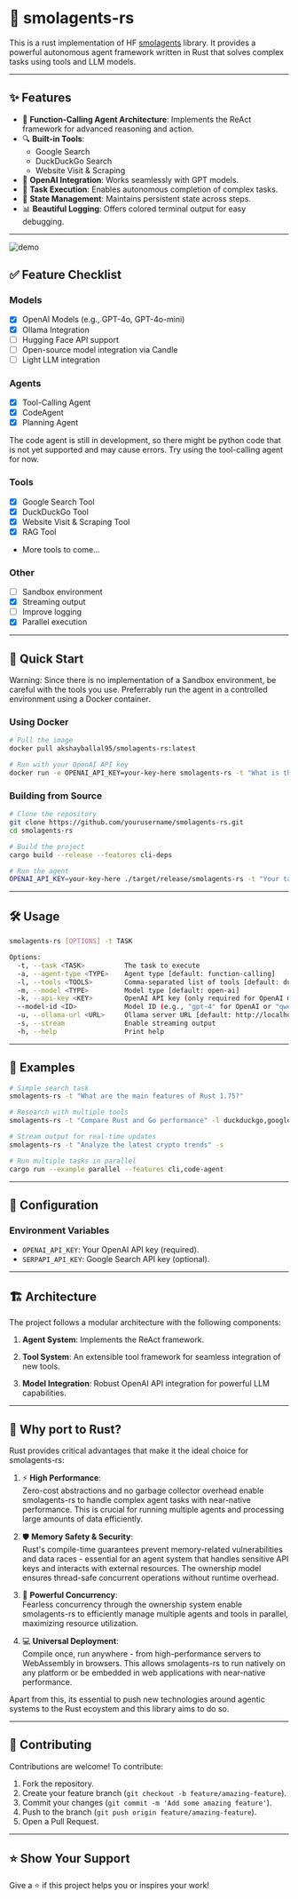 # 🤖 smolagents-rs

This is a rust implementation of HF [smolagents](https://github.com/huggingface/smolagents) library. It provides a powerful autonomous agent framework written in Rust that solves complex tasks using tools and LLM models. 

---

## ✨ Features

- 🧠 **Function-Calling Agent Architecture**: Implements the ReAct framework for advanced reasoning and action.
- 🔍 **Built-in Tools**:
  - Google Search
  - DuckDuckGo Search
  - Website Visit & Scraping
- 🤝 **OpenAI Integration**: Works seamlessly with GPT models.
- 🎯 **Task Execution**: Enables autonomous completion of complex tasks.
- 🔄 **State Management**: Maintains persistent state across steps.
- 📊 **Beautiful Logging**: Offers colored terminal output for easy debugging.

---

![demo](https://res.cloudinary.com/dltwftrgc/image/upload/v1737485304/smolagents-small_fmaikq.gif)

## ✅ Feature Checklist

### Models

- [x] OpenAI Models (e.g., GPT-4o, GPT-4o-mini)
- [x] Ollama Integration
- [ ] Hugging Face API support
- [ ] Open-source model integration via Candle
- [ ] Light LLM integration 

### Agents

- [x] Tool-Calling Agent
- [x] CodeAgent
- [x] Planning Agent

The code agent is still in development, so there might be python code that is not yet supported and may cause errors. Try using the tool-calling agent for now.

### Tools

- [x] Google Search Tool
- [x] DuckDuckGo Tool
- [x] Website Visit & Scraping Tool
- [x] RAG Tool
- More tools to come...

### Other

- [ ] Sandbox environment
- [x] Streaming output
- [ ] Improve logging
- [x] Parallel execution

---

## 🚀 Quick Start

Warning: Since there is no implementation of a Sandbox environment, be careful with the tools you use. Preferrably run the agent in a controlled environment using a Docker container.

### Using Docker

```bash
# Pull the image
docker pull akshayballal95/smolagents-rs:latest

# Run with your OpenAI API key
docker run -e OPENAI_API_KEY=your-key-here smolagents-rs -t "What is the latest news about Rust programming?"
```

### Building from Source

```bash
# Clone the repository
git clone https://github.com/yourusername/smolagents-rs.git
cd smolagents-rs

# Build the project
cargo build --release --features cli-deps

# Run the agent
OPENAI_API_KEY=your-key-here ./target/release/smolagents-rs -t "Your task here"
```

---

## 🛠️ Usage

```bash
smolagents-rs [OPTIONS] -t TASK

Options:
  -t, --task <TASK>          The task to execute
  -a, --agent-type <TYPE>    Agent type [default: function-calling]
  -l, --tools <TOOLS>        Comma-separated list of tools [default: duckduckgo,visit-website]
  -m, --model <TYPE>         Model type [default: open-ai]
  -k, --api-key <KEY>        OpenAI API key (only required for OpenAI model)
  --model-id <ID>            Model ID (e.g., "gpt-4" for OpenAI or "qwen2.5" for Ollama) [default: gpt-4o-mini]
  -u, --ollama-url <URL>     Ollama server URL [default: http://localhost:11434]
  -s, --stream               Enable streaming output
  -h, --help                 Print help
```

---

## 🌟 Examples

```bash
# Simple search task
smolagents-rs -t "What are the main features of Rust 1.75?"

# Research with multiple tools
smolagents-rs -t "Compare Rust and Go performance" -l duckduckgo,google-search,visit-website

# Stream output for real-time updates
smolagents-rs -t "Analyze the latest crypto trends" -s

# Run multiple tasks in parallel
cargo run --example parallel --features cli,code-agent
```

---

## 🔧 Configuration

### Environment Variables

- `OPENAI_API_KEY`: Your OpenAI API key (required).
- `SERPAPI_API_KEY`: Google Search API key (optional).

---

## 🏗️ Architecture

The project follows a modular architecture with the following components:

1. **Agent System**: Implements the ReAct framework.

2. **Tool System**: An extensible tool framework for seamless integration of new tools.

3. **Model Integration**: Robust OpenAI API integration for powerful LLM capabilities.

---

## 🚀 Why port to Rust?
Rust provides critical advantages that make it the ideal choice for smolagents-rs:

1. ⚡ **High Performance**:<br>
Zero-cost abstractions and no garbage collector overhead enable smolagents-rs to handle complex agent tasks with near-native performance. This is crucial for running multiple agents and processing large amounts of data efficiently.

2. 🛡️ **Memory Safety & Security**:<br>
Rust's compile-time guarantees prevent memory-related vulnerabilities and data races - essential for an agent system that handles sensitive API keys and interacts with external resources. The ownership model ensures thread-safe concurrent operations without runtime overhead.

3. 🔄 **Powerful Concurrency**:<br>
Fearless concurrency through the ownership system enable smolagents-rs to efficiently manage multiple agents and tools in parallel, maximizing resource utilization.

4. 💻 **Universal Deployment**:<br>
Compile once, run anywhere - from high-performance servers to WebAssembly in browsers. This allows smolagents-rs to run natively on any platform or be embedded in web applications with near-native performance.

Apart from this, its essential to push new technologies around agentic systems to the Rust ecoystem and this library aims to do so. 

---

## 🤝 Contributing

Contributions are welcome! To contribute:

1. Fork the repository.
2. Create your feature branch (`git checkout -b feature/amazing-feature`).
3. Commit your changes (`git commit -m 'Add some amazing feature'`).
4. Push to the branch (`git push origin feature/amazing-feature`).
5. Open a Pull Request.


---

## ⭐ Show Your Support

Give a ⭐️ if this project helps you or inspires your work!

